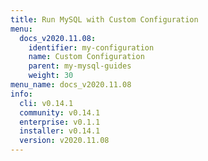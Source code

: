```yaml
---
title: Run MySQL with Custom Configuration
menu:
  docs_v2020.11.08:
    identifier: my-configuration
    name: Custom Configuration
    parent: my-mysql-guides
    weight: 30
menu_name: docs_v2020.11.08
info:
  cli: v0.14.1
  community: v0.14.1
  enterprise: v0.1.1
  installer: v0.14.1
  version: v2020.11.08
---
```


